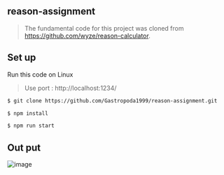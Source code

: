 ## reason-assignment
> The fundamental code for this project was cloned from https://github.com/wyze/reason-calculator.

## Set up
Run this code on Linux

> Use port : http://localhost:1234/
```sh
$ git clone https://github.com/Gastropoda1999/reason-assignment.git
```
```sh
$ npm install
```
```sh
$ npm run start
```
## Out put
![image](https://github.com/Gastropoda1999/reason-assignment/assets/97719212/f5bd7195-4191-420e-a38f-ca68faf428d6)
